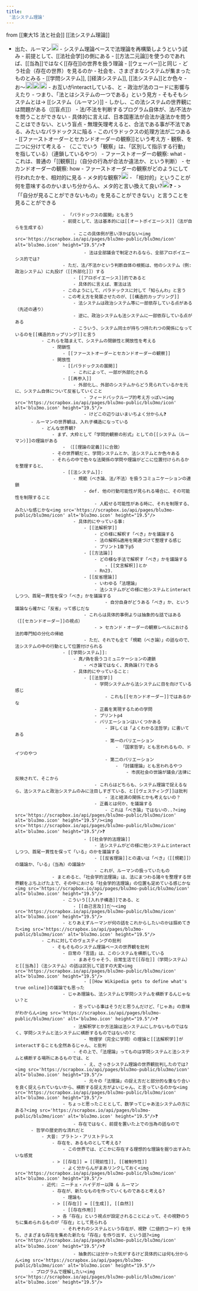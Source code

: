 ```yaml
---
title:
 '法システム理論'
---
```


from [[東大1S 法と社会]]
[[法システム理論]]
- 出た、ルーマン<img src='https://scrapbox.io/api/pages/blu3mo-public/blu3mo/icon' alt='blu3mo.icon' height="19.5"/>
        - システム理論ベースで法理論を再構築しようという試み
        - 前提として、[[法社会学]]の側にある
            - [[方法二元論]]を使うのであれば、[[当為]]ではなく[[存在]]の世界を扱う理論
                - [[ウェーバー]]と同じ
        - どう社会（存在の世界）を見るのか
            - 社会を、さまざまなシステムが集まったものとみる
                - [[学問システム]], [[経済システム]], [[法システム]]とか色々
                - お〜<img src='https://scrapbox.io/api/pages/blu3mo-public/blu3mo/icon' alt='blu3mo.icon' height="19.5"/><img src='https://scrapbox.io/api/pages/blu3mo-public/blu3mo/icon' alt='blu3mo.icon' height="19.5"/><img src='https://scrapbox.io/api/pages/blu3mo-public/blu3mo/icon' alt='blu3mo.icon' height="19.5"/>
                - お互いがinteractしている、と
                    - 政治が法のコードに影響与えたり
                - つまり、「法とはシステムの一つである」という見方
                - そもそもシステムとは→ [[システム（ルーマン）]]
            - しかし、この法システムの世界観には問題がある（[[盲点]]）
                - 法/不法を判断するプログラム自体が、法/不法かを問うことができない
                - 具体的に言えば、日本国憲法が合法か違法かを問うことはできない、という盲点
                - 無理矢理考えると、合法である事が不法である、みたいなパラドックスに陥る
                - このパラドックスの処理方法が二つある
                    - [[ファーストオーダーとセカンドオーダーの観察]]という考え方
                        - 観察、を二つに分けて考える
                            - （ここでいう「観察」は、「区別して指示する行動」を指している）（連鎖しているやつ）
                        - ファーストオーダーの観察: what
                            - これは、普通の「[[観察]]」（自分の行為が合法か違法か、という判断）
                        - セカンドオーダーの観察: how
                            - ファーストオーダーの観察がどのようにして行われたかを、相対的に見る
                            - メタ的な観察?<img src='https://scrapbox.io/api/pages/blu3mo-public/blu3mo/icon' alt='blu3mo.icon' height="19.5"/>
                                - 「相対的」ということが何を意味するのかいまいち分からん、メタ的と言い換えて良い?<img src='https://scrapbox.io/api/pages/blu3mo-public/blu3mo/icon' alt='blu3mo.icon' height="19.5"/>❓
                            - > 「「自分が見ることができないもの」を見ることができない」と言うことを見ることができる

                        - 「パラドックスの展開」とも言う
                        - 前提として、法は基本的には[[オートポイエーシス]]（法が自らを生成する）
                            - ここの具体例が思い浮かばない<img src='https://scrapbox.io/api/pages/blu3mo-public/blu3mo/icon' alt='blu3mo.icon' height="19.5"/>❓
                                - 法は全部議会で制定されるなら、全部アロポイエーシス的では?
                        - ただ、法/不法かという判断自体の根拠は、他のシステム（例: 政治システム）に丸投げ（[[外部化]]）する
                            - [[アロポイエーシス]]的であると
                            - 具体的に言えば、憲法は法
                        - このようにして、パラドックスに対して「知らんわ」と言う
                        - この考え方を発展させたのが、[[構造的カップリング]]
                            - 法システムは政治システム等に一部依存している点がある（先述の通り）
                            - 逆に、政治システムも法システムに一部依存している点がある
                            - こういう、システム同士が持ちつ持たれつの関係になっているのを[[構造的カップリング]]と言う
                - これらを踏まえて、システムの閉鎖性と開放性を考える
                    - 閉鎖性
                        - [[ファーストオーダーとセカンドオーダーの観察]]
                    - 開放性
                        - [[パラドックスの展開]]
                            - これによって、一部が外部化される
                        - [[再参入]]
                            - 外部化し、外部のシステムからどう見られているかを元に、システム自体について反省していくこと
                                - フィードバックループ的考え方っぽい<img src='https://scrapbox.io/api/pages/blu3mo-public/blu3mo/icon' alt='blu3mo.icon' height="19.5"/>
                                - けどこの辺りはいまいちよく分からん❓
            - ルーマンの世界観は、入れ子構造になっている
                - どんな世界観?
                    - まず、大枠として「学問的観察の形式」としての[[システム（ルーマン）]]の理論がある
                        - （[[理論の定義]]に合致）
                    - その世界観だと、学問システムとか、法システムとか色々ある
                    - それらの中で色々な法関係の学問や理論がどこに位置付けられるかを整理すると、
                        - [[法システム]]:
                            - 規範（べき論、法/不法）を扱うコミュニケーションの連鎖
                                - def. 他の行動可能性が見られる場合に、その可能性を制限すること
                                    - 人殺せる可能性がある時に、それを制限する、みたいな感じかな<img src='https://scrapbox.io/api/pages/blu3mo-public/blu3mo/icon' alt='blu3mo.icon' height="19.5"/>
                            - 具体的にやっている事:
                                - [[法解釈学]]
                                    - どの様に解釈す「べき」かを議論する
                                    - 法の解釈&適用を関連づけて整理する感じ
                                    - プリント1章下p5
                                - [[方法論]]
                                    - どの様な手法で解釈す「べき」かを議論する
                                        - [[文言解釈]]とか
                                    - Rn23.
                                - [[反省理論]]
                                    - いわゆる「法理論」
                                    - 法システムがどの様に他システムとinteractしつつ、首尾一貫性を保つ「べき」かを議論する
                                        - 自分自身がどうある「べき」か、という議論なら確かに「反省」って感じだな
                                - これらは具体的事例よりは抽象的な話ではある（[[セカンドオーダー]]の視点）
                                    - > セカンド・オーダーの観察レベルにおける法的専門知の分化の帰結
                                - ただ、それでも全て「規範（べき論）」の話なので、法システムの中の行動として位置付けられる
                        - [[学問システム]]:
                            - 真/偽を扱うコミュニケーションの連鎖
                                - べき論ではなく、真偽論(?)である
                            - 具体的にやっていること:
                                - [[法哲学]]
                                    - 学問システムから法システムに目を向けている感じ
                                        - これも[[セカンドオーダー]]ではあるかな
                                    - 正義を実現するための学問
                                    - プリントp4
                                    - バリエーションはいくつかある
                                        - 詳しくは「よくわかる法哲学」に書いてある
                                        - 第一のバリエーション
                                            - 「国家哲学」とも言われるもの、ドイツのやつ
                                        - 第二のバリエーション
                                            - 「討議理論」とも言われるやつ
                                                - 市民社会の世論が議会/法律に反映されて、そこから
                                    - これらはどちらも、システム理論で捉えるなら、法システムと政治システムのみに注目しすぎている、と[[ヴェスティング]]は批判
                                        - 法と経済の関係とかも考えないの？
                                    - 正義とは何か、を議論する
                                        - これは「べき論」ではないの..?<img src='https://scrapbox.io/api/pages/blu3mo-public/blu3mo/icon' alt='blu3mo.icon' height="19.5"/><img src='https://scrapbox.io/api/pages/blu3mo-public/blu3mo/icon' alt='blu3mo.icon' height="19.5"/>❓
                                - [[社会学的法理論]]
                                    - 法システムがどの様に他システムとinteractしつつ、首尾一貫性を保って「いる」のかを議論する
                                    - [[反省理論]]との違いは「べき」（[[規範]]）の議論か、「いる」（当為）の議論か
                                    - これが、ルーマンの扱っていたもの
                    - まとめると、「社会学的法理論」は、法にまつわる諸々を整理する世界観をぶち上げた上で、その中における「社会学的法理論」の位置も定めている感じかな<img src='https://scrapbox.io/api/pages/blu3mo-public/blu3mo/icon' alt='blu3mo.icon' height="19.5"/>
                        - こういう[[入れ子構造]]である、と
                            - [[自己言及]]だ〜<img src='https://scrapbox.io/api/pages/blu3mo-public/blu3mo/icon' alt='blu3mo.icon' height="19.5"/>
                        - とりあえずルーマンが何の話をこれからしたいのかは掴めてきた<img src='https://scrapbox.io/api/pages/blu3mo-public/blu3mo/icon' alt='blu3mo.icon' height="19.5"/>
                - これに対してのヴェスティングの批判
                    - そもそものシステム理論ベースの世界観を批判
                        - 日常の「言語」は、このシステムを横断している
                            - まあそりゃそう、日常生活で[[存在]]（学問システム）と[[当為]]（法システム）の話は区別して話すの大変<img src='https://scrapbox.io/api/pages/blu3mo-public/blu3mo/icon' alt='blu3mo.icon' height="19.5"/>
                                - [[How Wikipedia gets to define what's true online]]の議論でも思った
                        - じゃあ理論も、法システムと学問システムを横断するんじゃない？と
                            - 言っている事はそうだと思うんだけど、「じゃあ」の意味がわからん<img src='https://scrapbox.io/api/pages/blu3mo-public/blu3mo/icon' alt='blu3mo.icon' height="19.5"/>❓
                            - 法解釈学とか方法論は法システムにしかないものではなく、学問システムと法システムに横断するものではないの?と
                                - 物理学（完全に学問）の理論と[[法解釈学]]がinteractすることも全然あるじゃん、と批判
                            - その上で、「法理論」ってものは学問システムと法システムと横断する場所にあるものでは、と
                                - え、さっきシステム理論の世界観批判したのでは?<img src='https://scrapbox.io/api/pages/blu3mo-public/blu3mo/icon' alt='blu3mo.icon' height="19.5"/>
                                - 元々の「法理論」の捉え方だと部分的な重なり合いを良く捉えられていないから、横断する捉え方がよいじゃん、と言っているのかな<img src='https://scrapbox.io/api/pages/blu3mo-public/blu3mo/icon' alt='blu3mo.icon' height="19.5"/>
                        - ちょっと思ったこととして、数学ってじゃあ法システムの方にある?<img src='https://scrapbox.io/api/pages/blu3mo-public/blu3mo/icon' alt='blu3mo.icon' height="19.5"/>❓
                            - 存在ではなく、前提を置いた上での当為の話なので
            - 哲学の歴史的な流れだと
                - 大昔: プラトン・アリストテレス
                    - 存在を、あるものとして考える?
                        - この世界では、どこかに存在する理想的な理論を掘り出すみたいな感覚
                    - > [[存在]] = [[現前性]], [[被制作性]]
                        - よく分からんがまあリンクしておく<img src='https://scrapbox.io/api/pages/blu3mo-public/blu3mo/icon' alt='blu3mo.icon' height="19.5"/>
                - 近代: ニーチェ・ハイデガー以降 & ルーマン
                    - 存在が、新たなものを作っていくものであると考える?
                        - 理論も
                    - > [[存在]] = [[生成]], [[自然]]
                        - [[存在作用]]
                    - > 各「存在」という視点が設定されることによって、その視野のうちに集められるものが「存在」として見られる
                        - それぞれのシステムという存在が、視野（二値的コード）を持ち、さまざまな存在を集めた新たな「存在」を作り出す、という話?<img src='https://scrapbox.io/api/pages/blu3mo-public/blu3mo/icon' alt='blu3mo.icon' height="19.5"/>❓
                            - 抽象的には分かった気がするけど具体的には何も分からん<img src='https://scrapbox.io/api/pages/blu3mo-public/blu3mo/icon' alt='blu3mo.icon' height="19.5"/>
            - プログラムで理解したい<img src='https://scrapbox.io/api/pages/blu3mo-public/blu3mo/icon' alt='blu3mo.icon' height="19.5"/>
